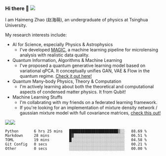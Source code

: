 ### Hi there 👋 ![](https://visitor-badge.glitch.me/badge?page_id=JasonZHM)

I am Haimeng Zhao (赵海萌), an undergraduate of physics at Tsinghua University. 

My research interests include:

- AI for Science, especially Physics & Astrophysics
  - I've developed [MAGIC](https://github.com/JasonZHM/magic-microlensing), a machine learning pipeline for microlensing analysis with realistic data quality. 
- Quantum Information, Algorithms & Machine Learning
  - I've proposed a quantum generative learning model based on variational qPCA. It conceptually unifies GAN, VAE & Flow in the quantum regime. [Check it out here!](https://github.com/JasonZHM/g-qpca)
- Quantum Many-body Physics, Theory & Computation
  - I'm actively learning about both the theoretical and computational aspects of condensed matter physics. It from Qubit!
- Machine Learning Stuffs
  - I'm collabrating with my friends on a federated learning framework.
  - If you're looking for an implementation of mixture density network / gaussian mixture model with full covariance matrices, [check this out!](https://github.com/JasonZHM/full-cov-mdn)

![](https://github-readme-stats.vercel.app/api?username=JasonZHM)![](https://github-readme-stats.vercel.app/api/top-langs/?username=JasonZHM&layout=compact&langs_count=6)

<!--START_SECTION:waka-->

```text
Python       6 hrs 25 mins   ██████████████████████▒░░   88.69 %
Markdown     28 mins         █▓░░░░░░░░░░░░░░░░░░░░░░░   06.51 %
TOML         19 mins         █░░░░░░░░░░░░░░░░░░░░░░░░   04.58 %
Git Config   0 secs          ░░░░░░░░░░░░░░░░░░░░░░░░░   00.21 %
Other        0 secs          ░░░░░░░░░░░░░░░░░░░░░░░░░   00.00 %
```

<!--END_SECTION:waka-->

<!--
**JasonZHM/JasonZHM** is a ✨ _special_ ✨ repository because its `README.md` (this file) appears on your GitHub profile.

Here are some ideas to get you started:

- 🔭 I’m currently working on ...
- 🌱 I’m currently learning ...
- 👯 I’m looking to collaborate on ...
- 🤔 I’m looking for help with ...
- 💬 Ask me about ...
- 📫 How to reach me: ...
- 😄 Pronouns: ...
- ⚡ Fun fact: ...
-->
